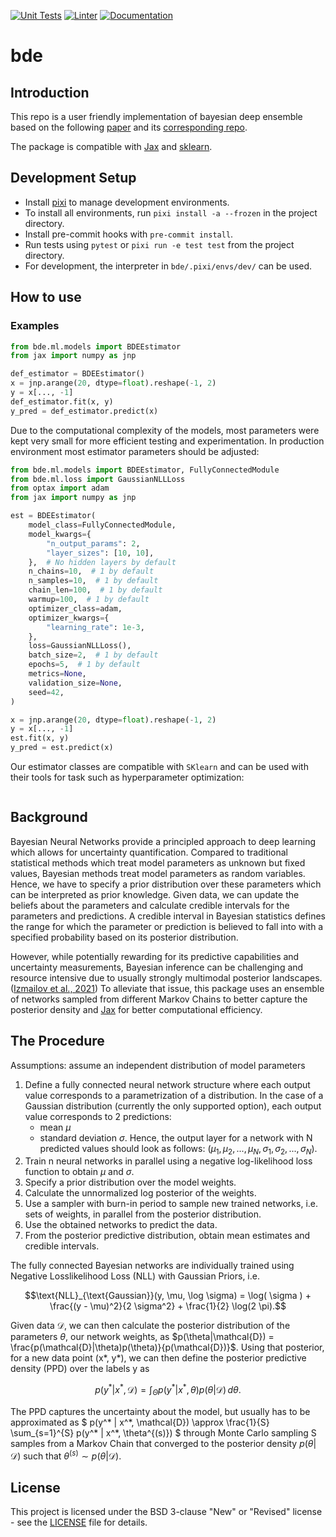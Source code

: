 [![Unit Tests](https://github.com/applied-ml-bde/bde/actions/workflows/python-app.yml/badge.svg)](https://github.com/applied-ml-bde/bde/actions/workflows/python-app.yml)
[![Linter](https://github.com/applied-ml-bde/bde/actions/workflows/lint.yml/badge.svg)](https://github.com/applied-ml-bde/bde/actions/workflows/lint.yml)
[![Documentation](https://github.com/applied-ml-bde/bde/actions/workflows/deploy-gh-pages.yml/badge.svg)](https://github.com/applied-ml-bde/bde/actions/workflows/deploy-gh-pages.yml)
# bde

## Introduction


This repo is a user friendly implementation of bayesian deep ensemble based on
the following [paper](https://arxiv.org/abs/2402.01484 )
and its [corresponding repo](https://github.com/EmanuelSommer/bnn_connecting_the_dots).

The package is compatible with [Jax](https://jax.readthedocs.io/en/latest/quickstart.html) and [sklearn](https://scikit-learn.org/stable/index.html).


## Development Setup

- Install [pixi](https://pixi.sh/latest/#installation) to manage development environments.
- To install all environments, run `pixi install -a --frozen` in the project directory.
- Install pre-commit hooks with `pre-commit install`.
- Run tests using `pytest` or `pixi run -e test test` from the project directory.
- For development, the interpreter in `bde/.pixi/envs/dev/` can be used.

## How to use

### Examples

[]("" "ADD: intro")

```python
from bde.ml.models import BDEEstimator
from jax import numpy as jnp

def_estimator = BDEEstimator()
x = jnp.arange(20, dtype=float).reshape(-1, 2)
y = x[..., -1]
def_estimator.fit(x, y)
y_pred = def_estimator.predict(x)
```

Due to the computational complexity of the models, most parameters were kept very small
for more efficient testing and experimentation.
In production environment most estimator parameters should be adjusted:

```python
from bde.ml.models import BDEEstimator, FullyConnectedModule
from bde.ml.loss import GaussianNLLLoss
from optax import adam
from jax import numpy as jnp

est = BDEEstimator(
    model_class=FullyConnectedModule,
    model_kwargs={
        "n_output_params": 2,
        "layer_sizes": [10, 10],
    },  # No hidden layers by default
    n_chains=10,  # 1 by default
    n_samples=10,  # 1 by default
    chain_len=100,  # 1 by default
    warmup=100,  # 1 by default
    optimizer_class=adam,
    optimizer_kwargs={
        "learning_rate": 1e-3,
    },
    loss=GaussianNLLLoss(),
    batch_size=2,  # 1 by default
    epochs=5,  # 1 by default
    metrics=None,
    validation_size=None,
    seed=42,
)

x = jnp.arange(20, dtype=float).reshape(-1, 2)
y = x[..., -1]
est.fit(x, y)
y_pred = est.predict(x)
```

Our estimator classes are compatible with `SKlearn` and can be used with their tools
for task such as hyperparameter optimization:

```python

```
[]("" "ADD: an example of using grid-search with `BDEEstimator`")

## Background
Bayesian Neural Networks provide a principled approach to deep learning 
which allows for uncertainty quantification. Compared to traditional
statistical methods which treat model parameters as unknown but fixed
values, Bayesian methods treat model parameters as random
variables. Hence, we have to specify a prior distribution over these
parameters which can be interpreted as prior knowledge. 
Given data, we can update the beliefs about the parameters and calculate credible
intervals for the parameters and predictions.
A credible interval in Bayesian statistics defines the range for which the
parameter or prediction is believed to fall into with a specified probability based
on its posterior distribution. 

However, while potentially rewarding for its predictive capabilities and uncertainty
measurements, Bayesian inference can be challenging and resource intensive due to 
usually strongly multimodal posterior landscapes.
([Izmailov et al., 2021](https://proceedings.mlr.press/v139/izmailov21a.html))
To alleviate that issue, this package uses an ensemble of networks sampled from
different Markov Chains to better capture the posterior density and 
[Jax](https://jax.readthedocs.io/en/latest/quickstart.html) for better computational
efficiency.

## The Procedure
Assumptions: assume an independent distribution of model parameters
1. Define a fully connected neural network structure where each output value
   corresponds to a parametrization of a distribution. 
   In the case of a Gaussian distribution (currently the only supported option),
   each output value corresponds to 2 predictions:
    - mean $\mu$ 
    - standard deviation $\sigma$. 
   Hence, the output layer for a network with N predicted values should look as 
   follows: $(\mu_1, \mu_2, ..., \mu_N, \sigma_1, \sigma_2, ..., \sigma_N$).
2. Train n neural networks in parallel using a
   negative log-likelihood loss function to obtain $\mu$
   and $\sigma$.
3. Specify a prior distribution over the model weights.
4. Calculate the unnormalized log posterior of the weights.
5. Use a sampler with burn-in period to sample new trained networks, 
   i.e. sets of weights, in parallel from the posterior distribution.
6. Use the obtained networks to predict the data.
7. From the posterior predictive distribution, obtain mean estimates
and credible intervals.

 <!--
The fully connected Bayesian networks are individually trained using 
Negative Losslikelihood Loss (NLL) with either Gaussian or Laplace Priors, i.e.
```math
\text{NLL}_{\text{Gaussian}}(y, \mu, \log \sigma) = \log( \sigma ) + \frac{(y - \mu)^2}{2 \sigma^2} + \frac{1}{2} \log(2 \pi)
```
or
```math
\text{NLL}_{\text{Laplace}}(y, \mu, b) = \log(2b) + \frac{|y - \mu|}{b}
.
```
-->
The fully connected Bayesian networks are individually trained using 
Negative Losslikelihood Loss (NLL) with Gaussian Priors, i.e.
```math
\text{NLL}_{\text{Gaussian}}(y, \mu, \log \sigma) = \log( \sigma ) + \frac{(y - \mu)^2}{2 \sigma^2} + \frac{1}{2} \log(2 \pi).
```

Given data $\mathcal{D}$, we can then calculate the posterior distribution of the 
parameters $\theta$, our network weights, as 
$p(\theta|\mathcal{D}) = \frac{p(\mathcal{D}|\theta)p(\theta)}{p(\mathcal{D})}$.
Using that posterior, for a new data point (x*, y*), we can then define the posterior 
predictive density (PPD) over the labels y as 
```math
p(y^* | x^*, \mathcal{D}) = \int_{\Theta} p(y^* | x^*, \theta) p(\theta | \mathcal{D}) \, d\theta.
```
The PPD captures the uncertainty about the model, but usually has to be approximated as
$`
p(y^* | x^*, \mathcal{D}) \approx \frac{1}{S} \sum_{s=1}^{S} p(y^* | x^*, \theta^{(s)})
`$
through Monte Carlo sampling S samples from a Markov Chain that converged 
to the posterior density $p(\theta|\mathcal{D})$ such that
$\theta^{(s)} \sim p(\theta | \mathcal{D})$. 


## License

This project is licensed under the BSD 3-clause "New" or "Revised" license - see the [LICENSE](LICENSE) file for details.
